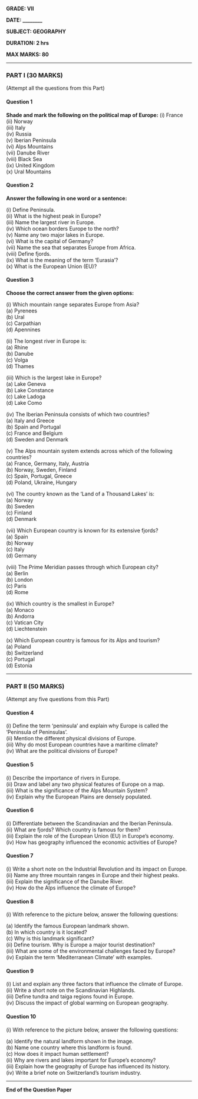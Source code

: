 **GRADE: VII**

**DATE: \_\_\_\_\_\_\_\_**

**SUBJECT: GEOGRAPHY**

**DURATION: 2 hrs**

**MAX MARKS: 80**

---

### **PART I (30 MARKS)**

(Attempt all the questions from this Part)

#### **Question 1**

**Shade and mark the following on the political map of Europe:**
(i) France\
(ii) Norway\
(iii) Italy\
(iv) Russia\
(v) Iberian Peninsula\
(vi) Alps Mountains\
(vii) Danube River\
(viii) Black Sea\
(ix) United Kingdom\
(x) Ural Mountains

#### **Question 2**

**Answer the following in one word or a sentence:**


(i) Define Peninsula.\
(ii) What is the highest peak in Europe?\
(iii) Name the largest river in Europe.\
(iv) Which ocean borders Europe to the north?\
(v) Name any two major lakes in Europe.\
(vi) What is the capital of Germany?\
(vii) Name the sea that separates Europe from Africa.\
(viii) Define fjords.\
(ix) What is the meaning of the term ‘Eurasia’?\
(x) What is the European Union (EU)?

#### **Question 3**

**Choose the correct answer from the given options:**

(i) Which mountain range separates Europe from Asia?\
(a) Pyrenees\
(b) Ural\
(c) Carpathian\
(d) Apennines

(ii) The longest river in Europe is:\
(a) Rhine\
(b) Danube\
(c) Volga\
(d) Thames

(iii) Which is the largest lake in Europe?\
(a) Lake Geneva\
(b) Lake Constance\
(c) Lake Ladoga\
(d) Lake Como

(iv) The Iberian Peninsula consists of which two countries?\
(a) Italy and Greece\
(b) Spain and Portugal\
(c) France and Belgium\
(d) Sweden and Denmark

(v) The Alps mountain system extends across which of the following countries?\
(a) France, Germany, Italy, Austria\
(b) Norway, Sweden, Finland\
(c) Spain, Portugal, Greece\
(d) Poland, Ukraine, Hungary

(vi) The country known as the ‘Land of a Thousand Lakes’ is:\
(a) Norway\
(b) Sweden\
(c) Finland\
(d) Denmark

(vii) Which European country is known for its extensive fjords?\
(a) Spain\
(b) Norway\
(c) Italy\
(d) Germany

(viii) The Prime Meridian passes through which European city?\
(a) Berlin\
(b) London\
(c) Paris\
(d) Rome

(ix) Which country is the smallest in Europe?\
(a) Monaco\
(b) Andorra\
(c) Vatican City\
(d) Liechtenstein

(x) Which European country is famous for its Alps and tourism?\
(a) Poland\
(b) Switzerland\
(c) Portugal\
(d) Estonia

---

### **PART II (50 MARKS)**

(Attempt any five questions from this Part)

#### **Question 4**

(i) Define the term ‘peninsula’ and explain why Europe is called the ‘Peninsula of Peninsulas’.\
(ii) Mention the different physical divisions of Europe.\
(iii) Why do most European countries have a maritime climate?\
(iv) What are the political divisions of Europe?

#### **Question 5**

(i) Describe the importance of rivers in Europe.\
(ii) Draw and label any two physical features of Europe on a map.\
(iii) What is the significance of the Alps Mountain System?\
(iv) Explain why the European Plains are densely populated.

#### **Question 6**

(i) Differentiate between the Scandinavian and the Iberian Peninsula.\
(ii) What are fjords? Which country is famous for them?\
(iii) Explain the role of the European Union (EU) in Europe’s economy.\
(iv) How has geography influenced the economic activities of Europe?

#### **Question 7**

(i) Write a short note on the Industrial Revolution and its impact on Europe.\
(ii) Name any three mountain ranges in Europe and their highest peaks.\
(iii) Explain the significance of the Danube River.\
(iv) How do the Alps influence the climate of Europe?

#### **Question 8**

(i) With reference to the picture below, answer the following questions:

(a) Identify the famous European landmark shown.\
(b) In which country is it located?\
(c) Why is this landmark significant?\
(ii) Define tourism. Why is Europe a major tourist destination?\
(iii) What are some of the environmental challenges faced by Europe?\
(iv) Explain the term ‘Mediterranean Climate’ with examples.

#### **Question 9**

(i) List and explain any three factors that influence the climate of Europe.\
(ii) Write a short note on the Scandinavian Highlands.\
(iii) Define tundra and taiga regions found in Europe.\
(iv) Discuss the impact of global warming on European geography.

#### **Question 10**

(i) With reference to the picture below, answer the following questions:

(a) Identify the natural landform shown in the image.\
(b) Name one country where this landform is found.\
(c) How does it impact human settlement?\
(ii) Why are rivers and lakes important for Europe’s economy?\
(iii) Explain how the geography of Europe has influenced its history.\
(iv) Write a brief note on Switzerland’s tourism industry.

---

**End of the Question Paper**

